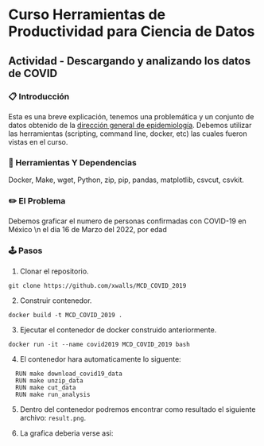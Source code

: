 # Curso Herramientas de Productividad para Ciencia de Datos
## Actividad - Descargando y analizando los datos de COVID

### 📋 Introducción 
Esta es una breve explicación, tenemos una problemática y un conjunto de datos obtenido de la [dirección general de epidemiología](https://www.gob.mx/salud/documentos/datos-abiertos-152127). Debemos utilizar las herramientas (scripting, command line, docker, etc) las cuales fueron vistas en el curso.

### 🔧 Herramientas Y Dependencias

Docker, Make, wget, Python, zip, pip, pandas, matplotlib, csvcut, csvkit.

### ✏️ El Problema
Debemos graficar el numero de personas confirmadas con COVID-19 en México \n el dia 16 de Marzo del 2022, por edad


### 🕹 Pasos
1. Clonar el repositorio.
```
git clone https://github.com/xwalls/MCD_COVID_2019
```
2. Construir contenedor.
```
docker build -t MCD_COVID_2019 .
```
3. Ejecutar el contenedor de docker construido anteriormente.
```
docker run -it --name covid2019 MCD_COVID_2019 bash
```
4. El contenedor hara automaticamente lo siguente:
  ```
    RUN make download_covid19_data
    RUN make unzip_data
    RUN make cut_data
    RUN make run_analysis
  ```
5. Dentro del contenedor podremos encontrar como resultado el siguiente archivo: `result.png`.

6. La grafica deberia verse asi: 